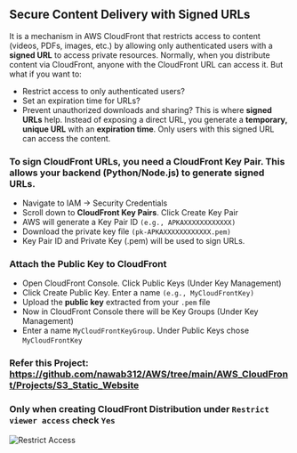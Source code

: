 ## Secure Content Delivery with Signed URLs ##
It is a mechanism in AWS CloudFront that restricts access to content (videos, PDFs, images, etc.) by allowing only authenticated users with a **signed URL** to access private resources. Normally, when you distribute content via CloudFront, anyone with the CloudFront URL can access it. But what if you want to:
- Restrict access to only authenticated users?
- Set an expiration time for URLs?
- Prevent unauthorized downloads and sharing?
This is where **signed URLs** help. Instead of exposing a direct URL, you generate a **temporary, unique URL** with an **expiration time**. Only users with this signed URL can access the content.

### To sign CloudFront URLs, you need a CloudFront Key Pair. This allows your backend (Python/Node.js) to generate signed URLs. ###
- Navigate to IAM → Security Credentials
- Scroll down to **CloudFront Key Pairs**. Click Create Key Pair
- AWS will generate a Key Pair ID `(e.g., APKAXXXXXXXXXXXX)`
- Download the private key file `(pk-APKAXXXXXXXXXXXX.pem)`
- Key Pair ID and Private Key (.pem) will be used to sign URLs.

### Attach the Public Key to CloudFront ###
- Open CloudFront Console. Click Public Keys (Under Key Management)
- Click Create Public Key. Enter a name `(e.g., MyCloudFrontKey)`
- Upload the **public key** extracted from your `.pem` file
- Now in CloudFront Console there will be Key Groups (Under Key Management)
- Enter a name `MyCloudFrontKeyGroup`. Under Public Keys chose `MyCloudFrontKey`

### Refer this Project: https://github.com/nawab312/AWS/tree/main/AWS_CloudFront/Projects/S3_Static_Website ###

### Only when creating CloudFront Distribution under `Restrict viewer access` check `Yes` ###
![Restrict Access]()
